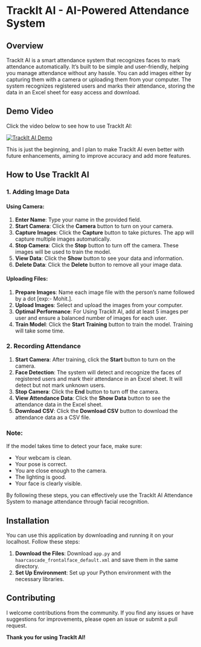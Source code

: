 # TrackIt AI - AI-Powered Attendance System

## Overview

TrackIt AI is a smart attendance system that recognizes faces to mark attendance automatically. It’s built to be simple and user-friendly, helping you manage attendance without any hassle. You can add images either by capturing them with a camera or uploading them from your computer. The system recognizes registered users and marks their attendance, storing the data in an Excel sheet for easy access and download.

## Demo Video

Click the video below to see how to use TrackIt AI:

[![TrackIt AI Demo](https://img.youtube.com/vi/your-video-id/maxresdefault.jpg)](https://www.youtube.com/watch?v=your-video-id)


This is just the beginning, and I plan to make TrackIt AI even better with future enhancements, aiming to improve accuracy and add more features.

## How to Use TrackIt AI

### 1. Adding Image Data

#### Using Camera:

1. **Enter Name**: Type your name in the provided field.
2. **Start Camera**: Click the **Camera** button to turn on your camera.
3. **Capture Images**: Click the **Capture** button to take pictures. The app will capture multiple images automatically.
4. **Stop Camera**: Click the **Stop** button to turn off the camera. These images will be used to train the model.
5. **View Data**: Click the **Show** button to see your data and information.
6. **Delete Data**: Click the **Delete** button to remove all your image data.

#### Uploading Files:

1. **Prepare Images**: Name each image file with the person’s name followed by a dot [exp:- Mohit.].
2. **Upload Images**: Select and upload the images from your computer.
3. **Optimal Performance**: For Using TrackIt AI, add at least 5 images per user and ensure a balanced number of images for each user.
4. **Train Model**: Click the **Start Training** button to train the model. Training will take some time.

### 2. Recording Attendance

1. **Start Camera**: After training, click the **Start** button to turn on the camera.
2. **Face Detection**: The system will detect and recognize the faces of registered users and mark their attendance in an Excel sheet. It will detect but not mark unknown users.
3. **Stop Camera**: Click the **End** button to turn off the camera.
4. **View Attendance Data**: Click the **Show Data** button to see the attendance data in the Excel sheet.
5. **Download CSV**: Click the **Download CSV** button to download the attendance data as a CSV file.

### Note:

If the model takes time to detect your face, make sure:

- Your webcam is clean.
- Your pose is correct.
- You are close enough to the camera.
- The lighting is good.
- Your face is clearly visible.

By following these steps, you can effectively use the TrackIt AI Attendance System to manage attendance through facial recognition.

## Installation

You can use this application by downloading and running it on your localhost. Follow these steps:

1. **Download the Files**: Download `app.py` and `haarcascade_frontalface_default.xml` and save them in the same directory.
2. **Set Up Environment**: Set up your Python environment with the necessary libraries.

## Contributing

I welcome contributions from the community. If you find any issues or have suggestions for improvements, please open an issue or submit a pull request.


**Thank you for using TrackIt AI!**

   
